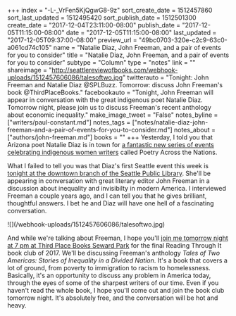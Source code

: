 +++
index = "-L-_VrFen5KjQgwG8-9z"
sort_create_date = 1512457860
sort_last_updated = 1512495420
sort_publish_date = 1512501300
create_date = "2017-12-04T23:11:00-08:00"
publish_date = "2017-12-05T11:15:00-08:00"
date = "2017-12-05T11:15:00-08:00"
last_updated = "2017-12-05T09:37:00-08:00"
preview_url = "49bc0703-320e-c2c9-63c0-a061cd74c105"
name = "Natalie Diaz, John Freeman, and a pair of events for you to consider"
title = "Natalie Diaz, John Freeman, and a pair of events for you to consider"
subtype = "Column"
type = "notes"
link = ""
shareimage = "http://seattlereviewofbooks.com/webhook-uploads/1512457606086/talesoftwo.jpg"
twitterauto = "Tonight: John Freeman and Natalie Diaz @SPLBuzz. Tomorrow: discuss John Freeman's book @ThirdPlaceBooks."
facebookauto = "Tonight, John Freeman will appear in conversation with the great indigenous poet Natalie Diaz. Tomorrow night, please join us to discuss Freeman's recent anthology about economic inequality."
make_image_tweet = "False"
notes_byline = ["writers/paul-constant.md"]
notes_tags = ["notes/natalie-diaz-john-freeman-and-a-pair-of-events-for-you-to-consider.md"]
notes_about = ["authors/john-freeman.md"]
books = ""
+++
Yesterday, I told you that Arizona poet Natalie Diaz is in town for [a fantastic new series of events celebrating indigenous women writers](http://www.seattlereviewofbooks.com/notes/2017/12/04/literary-event-of-the-week-poetry-across-the-nations-an-indigenous-reading/) called Poetry Across the Nations. 

What I failed to tell you was that Diaz's first Seattle event this week is [tonight at the downtown branch of the Seattle Public Library](https://www.spl.org/about-the-library/library-news-releases/natalie-diaz-and-john-freeman-1017). She'll be appearing in conversation with great literary editor John Freeman in a discussion about inequality and invisibilty in modern America. I interviewed Freeman a couple years ago, and I can tell you that he gives brilliant, thoughtful answers. I bet he and Diaz will have one hell of a fascinating conversation.

<p class="image-left">![](/webhook-uploads/1512457606086/talesoftwo.jpg)</p>

And while we're talking about Freeman, I hope you'll [join me tomorrow night at 7 pm at Third Place Books Seward Park](https://www.thirdplacebooks.com/event/reading-through-it-tales-two-americas) for the final Reading Through It book club of 2017. We'll be discussing Freeman's anthology *Tales of Two Americas: Stories of Inequality in a Divided Nation*. It's a book that covers a lot of ground, from poverty to immigration to racism to homelessness. Basically, it's an opportunity to discuss any problem in America today, through the eyes of some of the sharpest writers of our time. Even if you haven't read the whole book, I hope you'll come out and join the book club tomorrow night. It's absolutely free, and the conversation will be hot and heavy.  